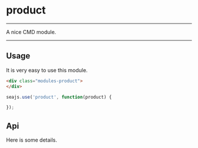 # product

---

A nice CMD module.

---

## Usage

It is very easy to use this module.

````html
<div class="modules-product">
</div>
````

```javascript
seajs.use('product', function(product) {

});
```

## Api

Here is some details.
